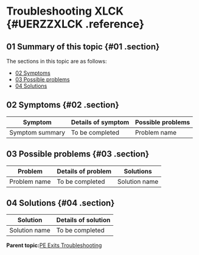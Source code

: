 # Troubleshooting XLCK {#UERZZXLCK .reference}

## 01 Summary of this topic {#01 .section}

The sections in this topic are as follows:

-   [02 Symptoms](UERZZXLCK.md#02)
-   [03 Possible problems](UERZZXLCK.md#03)
-   [04 Solutions](UERZZXLCK.md#04)

## 02 Symptoms {#02 .section}

|Symptom|Details of symptom|Possible problems|
|-------|------------------|-----------------|
|Symptom summary|To be completed|Problem name|

## 03 Possible problems {#03 .section}

|Problem|Details of problem|Solutions|
|-------|------------------|---------|
|Problem name|To be completed|Solution name|

## 04 Solutions {#04 .section}

|Solution|Details of solution|
|--------|-------------------|
|Solution name|To be completed|

**Parent topic:**[PE Exits Troubleshooting](../html/AAR920PMUERTr.md)

